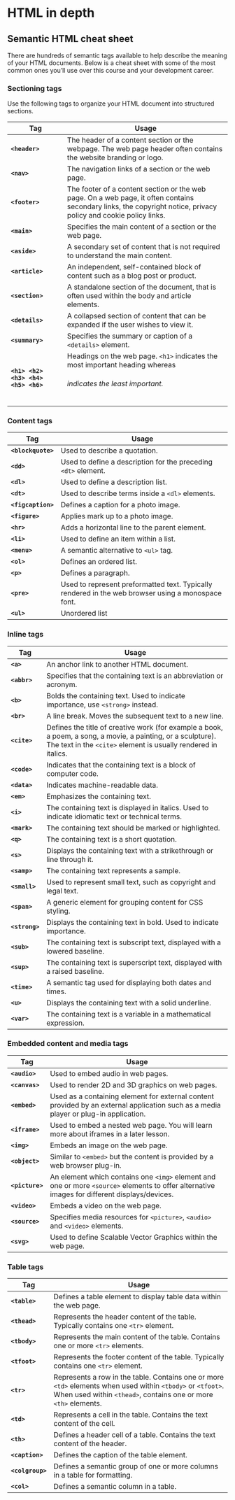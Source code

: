 # HTML in depth

## Semantic HTML cheat sheet

There are hundreds of semantic tags available to help describe the meaning of your HTML documents. Below is a cheat sheet with some of the most common ones you’ll use over this course and your development career.

### Sectioning tags

Use the following tags to organize your HTML document into structured sections. 

| Tag | Usage |
|-----|-------|
| __`<header>`__| The header of a content section or the webpage. The web page header often contains the website branding or logo. |
| __`<nav>`__ | The navigation links of a section or the web page. |
| __`<footer>`__ | The footer of a content section or the web page. On a web page, it often contains secondary links, the copyright notice, privacy policy and cookie policy links. |
| __`<main>`__ | Specifies the main content of a section or the web page. |
| __`<aside>`__ | A secondary set of content that is not required to understand the main content. |
| __`<article>`__ | An independent, self-contained block of content such as a blog post or product. |
| __`<section>`__ | A standalone section of the document, that is often used within the body and article elements. |
| __`<details>`__ | A collapsed section of content that can be expanded if the user wishes to view it. |
| __`<summary>`__ | Specifies the summary or caption of a `<details>` element. |
| __`<h1> <h2> <h3> <h4> <h5> <h6>`__ | Headings on the web page. `<h1>` indicates the most important heading whereas <h6> indicates the least important. |

### Content tags

| Tag | Usage |
|-----|-------|
| __`<blockquote>`__ | Used to describe a quotation. |
| __`<dd>`__ | Used to define a description for the preceding `<dt>` element. |
| __`<dl>`__ | Used to define a description list. |
| __`<dt>`__ | Used to describe terms inside a `<dl>` elements. |
| __`<figcaption>`__ | Defines a caption for a photo image. |
| __`<figure>`__ | Applies mark up to a photo image. |
| __`<hr>`__ | Adds a horizontal line to the parent element. |
| __`<li>`__ | Used to define an item within a list. |
| __`<menu>`__ | A semantic alternative to `<ul>` tag. |
| __`<ol>`__ | Defines an ordered list. |
| __`<p>`__ | Defines a paragraph. |
| __`<pre>`__ | Used to represent preformatted text. Typically rendered in the web browser using a monospace font. |
| __`<ul>`__ | Unordered list |

### Inline tags

| Tag | Usage |
|-----|-------|
| __`<a>`__ | An anchor link to another HTML document. |
| __`<abbr>`__ | Specifies that the containing text is an abbreviation or acronym. |
| __`<b>`__ | Bolds the containing text. Used to indicate importance, use `<strong>` instead. |
| __`<br>`__ | A line break. Moves the subsequent text to a new line. |
| __`<cite>`__ | Defines the title of creative work (for example a book, a poem, a song, a movie, a painting, or a sculpture). The text in the `<cite>` element is usually rendered in italics. |
| __`<code>`__ | Indicates that the containing text is a block of computer code. |
| __`<data>`__ | Indicates machine-readable data. |
| __`<em>`__ | Emphasizes the containing text. |
| __`<i>`__ | The containing text is displayed in italics. Used to indicate idiomatic text or technical terms. |
| __`<mark>`__ | The containing text should be marked or highlighted. |
| __`<q>`__ | The containing text is a short quotation. |
| __`<s>`__ | Displays the containing text with a strikethrough or line through it. |
| __`<samp>`__ | The containing text represents a sample. |
| __`<small>`__ | Used to represent small text, such as copyright and legal text. |
| __`<span>`__ | A generic element for grouping content for CSS styling. |
| __`<strong>`__ | Displays the containing text in bold. Used to indicate importance. |
| __`<sub>`__ | The containing text is subscript text, displayed with a lowered baseline. |
| __`<sup>`__ | The containing text is superscript text, displayed with a raised baseline. |
| __`<time>`__ | A semantic tag used for displaying both dates and times. |
| __`<u>`__ | Displays the containing text with a solid underline. |
| __`<var>`__ | The containing text is a variable in a mathematical expression. |

### Embedded content and media tags

| Tag | Usage |
|-----|-------|
| __`<audio>`__ | Used to embed audio in web pages. |
| __`<canvas>`__ | Used to render 2D and 3D graphics on web pages. |
| __`<embed>`__ | Used as a containing element for external content provided by an external application such as a media player or plug-in application. |
| __`<iframe>`__ | Used to embed a nested web page. You will learn more about iframes in a later lesson. |
| __`<img>`__ | Embeds an image on the web page. |
| __`<object>`__ | Similar to `<embed>` but the content is provided by a web browser plug-in. |
| __`<picture>`__ | An element which contains one `<img>` element and one or more `<source>` elements to offer alternative images for different displays/devices. |
| __`<video>`__ | Embeds a video on the web page. |
| __`<source>`__ | Specifies media resources for `<picture>`, `<audio>` and `<video>` elements. |
| __`<svg>`__ | Used to define Scalable Vector Graphics within the web page. |

### Table tags

| Tag | Usage |
|-----|-------|
| __`<table>`__ | Defines a table element to display table data within the web page. |
| __`<thead>`__ | Represents the header content of the table. Typically contains one `<tr>` element. |
| __`<tbody>`__ | Represents the main content of the table. Contains one or more `<tr>` elements. |
| __`<tfoot>`__ | Represents the footer content of the table. Typically contains one `<tr>` element. |
| __`<tr>`__ | Represents a row in the table. Contains one or more `<td>` elements when used within `<tbody>` or `<tfoot>`. When used within `<thead>`, contains one or more `<th>` elements. |
| __`<td>`__ | Represents a cell in the table. Contains the text content of the cell. |
| __`<th>`__ | Defines a header cell of a table. Contains the text content of the header. |
| __`<caption>`__ | Defines the caption of the table element. |
| __`<colgroup>`__ | Defines a semantic group of one or more columns in a table for formatting. |
| __`<col>`__ | Defines a semantic column in a table. |